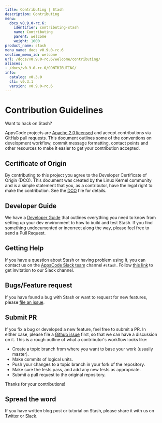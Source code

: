 ```yaml
---
title: Contributing | Stash
description: Contributing
menu:
  docs_v0.9.0-rc.6:
    identifier: contributing-stash
    name: Contributing
    parent: welcome
    weight: 1000
product_name: stash
menu_name: docs_v0.9.0-rc.6
section_menu_id: welcome
url: /docs/v0.9.0-rc.6/welcome/contributing/
aliases:
- /docs/v0.9.0-rc.6/CONTRIBUTING/
info:
  catalog: v0.3.0
  cli: v0.3.1
  version: v0.9.0-rc.6
---
```


# Contribution Guidelines
Want to hack on Stash?

AppsCode projects are [Apache 2.0 licensed](https://github.com/stashed/stash/blob/master/LICENSE) and accept contributions via
GitHub pull requests.  This document outlines some of the conventions on
development workflow, commit message formatting, contact points and other
resources to make it easier to get your contribution accepted.

## Certificate of Origin

By contributing to this project you agree to the Developer Certificate of
Origin (DCO). This document was created by the Linux Kernel community and is a
simple statement that you, as a contributor, have the legal right to make the
contribution. See the [DCO](https://github.com/stashed/stash/blob/master/DCO) file for details.

## Developer Guide

We have a [Developer Guide](/docs/v0.9.0-rc.6/setup/developer-guide/overview) that outlines everything you need to know from setting up your
dev environment to how to build and test Stash. If you find something undocumented or incorrect along the way,
please feel free to send a Pull Request.

## Getting Help

If you have a question about Stash or having problem using it, you can contact us on the [AppsCode Slack team](https://appscode.slack.com/messages/C8NCX6N23/details/) channel `#stash`. Follow [this link](https://slack.appscode.com) to get invitation to our Slack channel.

## Bugs/Feature request

If you have found a bug with Stash or want to request for new features, please [file an issue](https://github.com/stashed/stash/issues/new).

## Submit PR

If you fix a bug or developed a new feature, feel free to submit a PR. In either case, please file a [Github issue](https://github.com/stashed/stash/issues/new) first, so that we can have a discussion on it. This is a rough outline of what a contributor's workflow looks like:

- Create a topic branch from where you want to base your work (usually master).
- Make commits of logical units.
- Push your changes to a topic branch in your fork of the repository.
- Make sure the tests pass, and add any new tests as appropriate.
- Submit a pull request to the original repository.

Thanks for your contributions!

## Spread the word

If you have written blog post or tutorial on Stash, please share it with us on [Twitter](https://twitter.com/AppsCodeHQ) or [Slack](https://slack.appscode.com).
